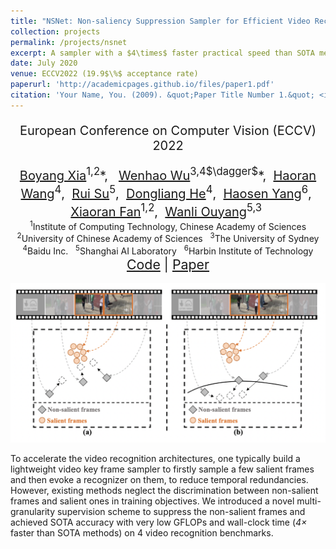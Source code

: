 ```yaml
---
title: "NSNet: Non-saliency Suppression Sampler for Efficient Video Recognition"
collection: projects
permalink: /projects/nsnet
excerpt: A sampler with a $4\times$ faster practical speed than SOTA methods.
date: July 2020
venue: ECCV2022 (19.9$\%$ acceptance rate)
paperurl: 'http://academicpages.github.io/files/paper1.pdf'
citation: 'Your Name, You. (2009). &quot;Paper Title Number 1.&quot; <i>Journal 1</i>. 1(1).'
---
```

<!-- This paper is about the number 1. The number 2 is left for future work. -->
<!-- <div style="padding-top: 5pt;" class="title" id="lang"> -->
<!-- </div> --> 
<p style="text-align:center;font-size: 15pt;">European Conference on Computer Vision (ECCV) 2022</p>
<div style="text-align:center;font-size: 15pt;"><span>
    <a href="https://lawrencexia2008.github.io" target="_blank">Boyang Xia</a><sup>1,2</sup>*,&nbsp;&nbsp;
    <a href="https://whwu95.github.io">Wenhao Wu</a><sup>3,4$\dagger$</sup>*,&nbsp;
    <a href="#">Haoran Wang</a><sup>4</sup>,&nbsp;
    <a href="#">Rui Su</a><sup>5</sup>,&nbsp;
    <a href="#">Dongliang He</a><sup>4</sup>,&nbsp;
    <a href="#">Haosen Yang</a><sup>6</sup>,&nbsp;
    <a href="#">Xiaoran Fan</a><sup>1,2</sup>,&nbsp;
    <a href="https://wlouyang.github.io" target="_blank">Wanli Ouyang</a><sup>5,3</sup>&nbsp;
</span></div>

<!-- [Download paper here](http://academicpages.github.io/files/paper1.pdf) -->

<center>
<sup>1</sup>Institute of Computing Technology, Chinese Academy of Sciences <br />
<sup>2</sup>University of Chinese Academy of Sciences &nbsp;
<sup>3</sup>The University of Sydney <br />
<sup>4</sup>Baidu Inc. &nbsp; 
<sup>5</sup>Shanghai AI Laboratory &nbsp;
<sup>6</sup>Harbin Institute of Technology
</center>
<div style="text-align:center;font-size: 16pt;"><span>
    <a href="https://lawrencexia2008.github.io/projects/nsnet">Code</a> | <a href="https://arxiv.org/abs/2207.10388">Paper</a>
</span></div>

<br />
<div align=center>
<img src="../images/projects/nsnet.png" width="700"/>
</div>
<!-- <img src="images/projects/nsnet.png" alt="drawing" width="200"/> -->

To accelerate the video recognition architectures, one typically build a lightweight video key frame sampler to firstly sample a few salient frames and then evoke a recognizer on them, to reduce temporal redundancies. However, existing methods neglect the discrimination between non-salient frames and salient ones in training objectives. We introduced a novel multi-granularity supervision scheme to suppress the non-salient frames and achieved SOTA accuracy with very low GFLOPs and wall-clock time (*$4\times$* faster than SOTA methods) on 4 video recognition benchmarks. 

<!-- Recommended citation: Your Name, You. (2009). "Paper Title Number 1." <i>Journal 1</i>. 1(1). -->